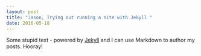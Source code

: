 ```yaml
---
layout: post
title: "Jason, Trying out running a site with Jekyll "
date: 2016-05-18
---
```


Some stupid text - powered by [Jekyll](http://jekyllrb.com) and I can use Markdown to author my posts.  Hooray!